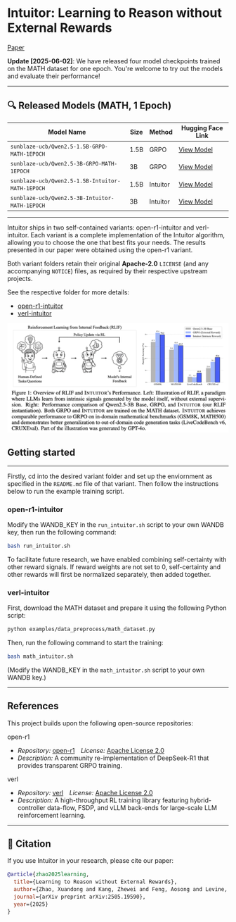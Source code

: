 # Intuitor: Learning to Reason without External Rewards

[Paper](https://arxiv.org/abs/2505.19590)


**Update [2025-06-02]**: We have released four model checkpoints trained on the MATH dataset for one epoch. You're welcome to try out the models and evaluate their performance!

---

## 🔍 Released Models (MATH, 1 Epoch)

| Model Name | Size | Method | Hugging Face Link |
|------------|------|--------|--------------------|
| `sunblaze-ucb/Qwen2.5-1.5B-GRPO-MATH-1EPOCH` | 1.5B | GRPO | [View Model](https://huggingface.co/sunblaze-ucb/Qwen2.5-1.5B-GRPO-MATH-1EPOCH) |
| `sunblaze-ucb/Qwen2.5-3B-GRPO-MATH-1EPOCH` | 3B   | GRPO | [View Model](https://huggingface.co/sunblaze-ucb/Qwen2.5-3B-GRPO-MATH-1EPOCH) |
| `sunblaze-ucb/Qwen2.5-1.5B-Intuitor-MATH-1EPOCH` | 1.5B | Intuitor | [View Model](https://huggingface.co/sunblaze-ucb/Qwen2.5-1.5B-Intuitor-MATH-1EPOCH) |
| `sunblaze-ucb/Qwen2.5-3B-Intuitor-MATH-1EPOCH` | 3B   | Intuitor | [View Model](https://huggingface.co/sunblaze-ucb/Qwen2.5-3B-Intuitor-MATH-1EPOCH) |

---



Intuitor ships in two self-contained variants: open-r1-intuitor and verl-intuitor. Each variant is a complete implementation of the Intuitor algorithm, allowing you to choose the one that best fits your needs. The results presented in our paper were obtained using the open-r1 variant.

Both variant folders retain their original **Apache-2.0** `LICENSE` (and any accompanying `NOTICE`) files, as required by their respective upstream projects.

See the respective folder for more details:
- [open-r1-intuitor](./open-r1-intuitor/README.md)
- [verl-intuitor](./verl-intuitor/README.md)

![Overview](figs/results.png)

## Getting started
---

Firstly, cd into the desired variant folder and set up the enviornment as specified in the `README.md` file of that variant. Then follow the instructions below to run the example training script.

### open-r1-intuitor

Modify the WANDB_KEY in the `run_intuitor.sh` script to your own WANDB key, then run the following command:

```bash
bash run_intuitor.sh
```

To facilitate future research, we have enabled combining self-certainty with other reward signals. If reward weights are not set to 0, self-certainty and other rewards will first be normalized separately, then added together.

### verl-intuitor

First, download the MATH dataset and prepare it using the following Python script:

```bash
python examples/data_preprocess/math_dataset.py
```

Then, run the following command to start the training:

```bash
bash math_intuitor.sh
```

(Modify the WANDB_KEY in the `math_intuitor.sh` script to your own WANDB key.)

---


## References

This project builds upon the following open-source repositories:

open-r1

* *Repository:* [open-r1](https://github.com/huggingface/open-r1) *License:* [Apache License 2.0](https://github.com/huggingface/open-r1/blob/main/LICENSE)
* *Description:* A community re-implementation of DeepSeek-R1 that provides transparent GRPO training.

verl

* *Repository:* [verl](https://github.com/volcengine/verl) *License:* [Apache License 2.0](https://github.com/volcengine/verl/blob/main/LICENSE)
* *Description:* A high-throughput RL training library featuring hybrid-controller data-flow, FSDP, and vLLM back-ends for large-scale LLM reinforcement learning.

---
## 📄 Citation

If you use Intuitor in your research, please cite our paper:
```bibtex
@article{zhao2025learning,
  title={Learning to Reason without External Rewards},
  author={Zhao, Xuandong and Kang, Zhewei and Feng, Aosong and Levine, Sergey and Song, Dawn},
  journal={arXiv preprint arXiv:2505.19590},
  year={2025}
}
```

